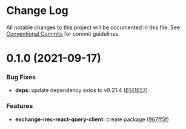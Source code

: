 # Change Log

All notable changes to this project will be documented in this file.
See [Conventional Commits](https://conventionalcommits.org) for commit guidelines.

# 0.1.0 (2021-09-17)


### Bug Fixes

* **deps:** update dependency axios to v0.21.4 ([6141657](https://github.com/energywebfoundation/origin/commit/6141657651a0212d45a6d09511916d4a247aeb25))


### Features

* **exchange-irec-react-query-client:** create package ([967ff5f](https://github.com/energywebfoundation/origin/commit/967ff5f8062b7a71e7de5d3def69ae4bea50c658))
